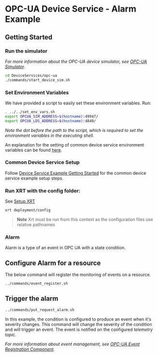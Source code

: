 # OPC-UA Device Service - Alarm Example

## Getting Started

### **Run the simulator**

_For more information about the OPC-UA device simulator, see [OPC-UA Simulator](https://docs.iotechsys.com/edge-xrt22/simulators/opc-ua/overview.html)._

```bash
cd DeviceServices/opc-ua
./commands/start_device_sim.sh
```

### **Set Environment Variables**

We have provided a script to easily set these environment variables. Run:

```bash
. ../../set_env_vars.sh
export OPCUA_SIM_ADDRESS=$(hostname):49947/
export OPCUA_LDS_ADDRESS=$(hostname):4840/
```

_Note the dot before the path to the script, which is required to set the environment variables in the executing shell._

An explanation for the setting of common device service environment variables can be found [here](../interactive-walkthrough/ds-getting-started-common.md#Device-service-configuration-setup).

### **Common Device Service Setup**

Follow [Device Service Example Getting Started](../interactive-walkthrough/ds-getting-started-common.md) for the common device service example setup steps.

### **Run XRT with the config folder:**

See [Setup XRT](../interactive-walkthrough/setup-xrt.md)

```bash
xrt deployment/config
```

> **Note** Xrt must be run from this context as the configuration files use relative pathnames

### Alarm

Alarm is a type of an event in OPC UA with a state condition. 

## Configure Alarm for a resource

The below command will register the monitoring of events on a resource.

```bash
../commands/event_register.sh
```

## Trigger the alarm

```bash
../commands/put_request_alarm.sh
```

In this example, the condition is configured to produce an event when it's severity changes. This command will change the severity of the condition and will trigger an event.
The event is notified on the configured _telemetry topic_.

_For more information about event management, see [OPC-UA Event Registration Component](https://docs.iotechsys.com/edge-xrt22/extension-components/opc-ua-event-registration-component.html)._ 

